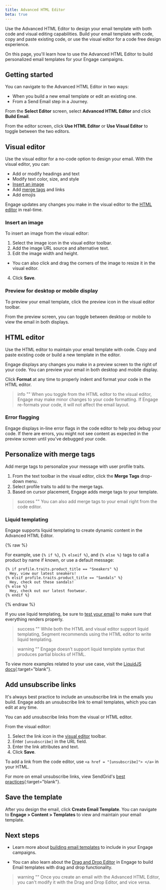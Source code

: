 ```yaml
---
title: Advanced HTML Editor
beta: true
---
```


Use the Advanced HTML Editor to design your email template with both code and visual editing capabilities. Build your email template with code, copy and paste existing code, or use the visual editor for a code free design experience. 

On this page, you'll learn how to use the Advanced HTML Editor to build personalized email templates for your Engage campaigns.

## Getting started

You can navigate to the Advanced HTML Editor in two ways:
- When you build a new email template or edit an existing one.
- From a Send Email step in a Journey. 

From the **Select Editor** screen, select **Advanced HTML Editor** and click **Build Email**.

From the editor screen, click **Use HTML Editor** or **Use Visual Editor** to toggle between the two editors. 
 
## Visual editor 

Use the visual editor for a no-code option to design your email. With the visual editor, you can:
- Add or modify headings and text
- Modify text color, size, and style
- [Insert an image](#insert-an-image) 
- Add [merge tags](#personalize-with-merge-tags) and links
- Add emojis

Engage updates any changes you make in the visual editor to the [HTML editor](#html-editor) in real-time.

### Insert an image

To insert an image from the visual editor:
1. Select the image icon in the visual editor toolbar.
2. Add the image URL source and alternative text. 
3. Edit the image width and height.
  - You can also click and drag the corners of the image to resize it in the visual editor. 
4. Click **Save**.


### Preview for desktop or mobile display

To preview your email template, click the preview icon in the visual editor toolbar.

From the preview screen, you can toggle between desktop or mobile to view the email in both displays.  

## HTML editor

Use the HTML editor to maintain your email template with code. Copy and paste existing code or build a new template in the editor. 

Engage displays any changes you make in a preview screen to the right of your code. You can preview your email in both desktop and mobile display.

Click **Format** at any time to properly indent and format your code in the HTML editor. 

> info ""
> When you toggle from the HTML editor to the visual editor, Engage may make minor changes to your code formatting. If Engage re-formats your code, it will not affect the email layout.

### Error flagging

Engage displays in-line error flags in the code editor to help you debug your code. If there are errors, you might not see content as expected in the preview screen until you've debugged your code.

## Personalize with merge tags 
Add merge tags to personalize your message with user profile traits.

1. From the text toolbar in the visual editor, click the **Merge Tags** drop-down menu.
2. Select profile traits to add to the merge tags.
3. Based on cursor placement, Engage adds merge tags to your template.

> success ""
> You can also add merge tags to your email right from the code editor. 

### Liquid templating

Engage supports liquid templating to create dynamic content in the Advanced HTML Editor. 

{% raw %}

For example, use  `{% if %}`, `{% elseif %}`, and `{% else %}` tags to call a product by name if known, or use a default message:

```
{% if profile.traits.product_title == "Sneakers" %}
  Hey, view our latest sneakers!
{% elsif profile.traits.product_title == "Sandals" %}
  Hey, check out these sandals!
{% else %}
  Hey, check out our latest footwear.
{% endif %}
```
{% endraw %}

If you use liquid templating, be sure to [test your email](/docs/engage/content/email/template/#test-the-email-template/) to make sure that everything renders properly. 

> success ""
> While both the HTML and visual editor support liquid templating, Segment recommends using the HTML editor to write liquid templating.

> warning ""
> Engage doesn't support liquid template syntax that produces partial blocks of HTML. 

To view more examples related to your use case, visit the [LiquidJS docs](https://liquidjs.com/tags/if.html){:target="blank"}.

## Add unsubscribe links 
It's always best practice to include an unsubscribe link in the emails you build. Engage adds an unsubscribe link to email templates, which you can edit at any time. 

You can add unsubscribe links from the visual or HTML editor. 

From the visual editor: 

1. Select the link icon in the [visual editor](#visual-editor) toolbar. 
2. Enter `[unsubscribe]` in the URL field. 
3. Enter the link attributes and text. 
4. Click **Save**.

To add a link from the code editor, use `<a href = "[unsubscribe]"> </a>` in your HTML. 

For more on email unsubscribe links, view SendGrid's [best practices](https://sendgrid.com/blog/managing-your-marketing-email-unsubscribes/){:target="blank"}.


## Save the template

After you design the email, click **Create Email Template**. You can navigate to **Engage > Content > Templates** to view and maintain your email template. 

## Next steps

- Learn more about [building email templates](/docs/engage/content/template/) to include in your Engage campaigns.

- You can also learn about the [Drag and Drop Editor](/docs/engage/content/email/editor/) in Engage to build Email templates with drag and drop functionality. 

> warning ""
> Once you create an email with the Advanced HTML Editor, you can't modify it with the Drag and Drop Editor, and vice versa.  

 